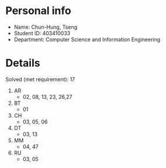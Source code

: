 # Personal info

* Name: Chun-Hung, Tseng
* Student ID: 403410033
* Department: Computer Science and Information Engineering

# Details

Solved (met requirement): 17

1. AR
    * 02, 08, 13, 23, 26,27
2. BT
    * 01
3. CH
    * 03, 05, 06
4. DT
    * 03, 13
5. MM
    * 04, 47
6. RU
    * 03, 05
